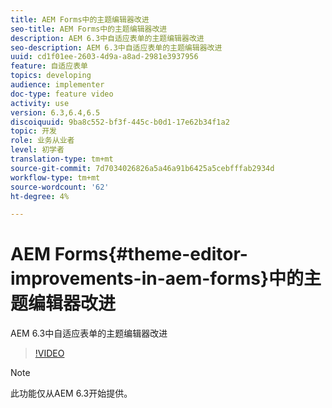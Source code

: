 ```yaml
---
title: AEM Forms中的主题编辑器改进
seo-title: AEM Forms中的主题编辑器改进
description: AEM 6.3中自适应表单的主题编辑器改进
seo-description: AEM 6.3中自适应表单的主题编辑器改进
uuid: cd1f01ee-2603-4d9a-a8ad-2981e3937956
feature: 自适应表单
topics: developing
audience: implementer
doc-type: feature video
activity: use
version: 6.3,6.4,6.5
discoiquuid: 9ba8c552-bf3f-445c-b0d1-17e62b34f1a2
topic: 开发
role: 业务从业者
level: 初学者
translation-type: tm+mt
source-git-commit: 7d7034026826a5a46a91b6425a5cebfffab2934d
workflow-type: tm+mt
source-wordcount: '62'
ht-degree: 4%

---
```



# AEM Forms{#theme-editor-improvements-in-aem-forms}中的主题编辑器改进

AEM 6.3中自适应表单的主题编辑器改进

>[!VIDEO](https://video.tv.adobe.com/v/19497?quality=9&learn=on)

>[!NOTE]
>
>此功能仅从AEM 6.3开始提供。

